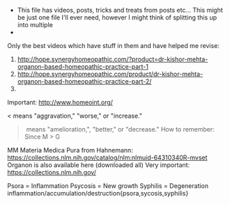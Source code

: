 * This file has videos, posts, tricks and treats from posts etc... This might be just one file I'll ever need, however I might think of splitting this up into multiple
*
Only the best videos which have stuff in them and have helped me revise:

1. http://hope.synergyhomeopathic.com/?product=dr-kishor-mehta-organon-based-homeopathic-practice-part-1
2. http://hope.synergyhomeopathic.com/product/dr-kishor-mehta-organon-based-homeopathic-practice-part-2/
3. 

Important: http://www.homeoint.org/

< means "aggravation," "worse," or "increase."
> means "amelioration,", "better," or "decrease."
How to remember: Since M > G

MM Materia Medica Pura from Hahnemann: https://collections.nlm.nih.gov/catalog/nlm:nlmuid-64310340R-mvset
Organon is also available here (downloaded all)
Very important: https://collections.nlm.nih.gov/

Psora = Inflammation
Psycosis = New growth
Syphilis = Degeneration
inflammation/accumulation/destruction{psora,sycosis,syphilis}

